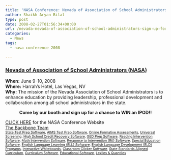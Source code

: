 ```yaml
---
title: 'NASA Conference: Nevada of Association of School Administrators'
author: Shaikh Aryan Bilal
type: post
date: 2008-02-27T01:56:34+00:00
url: /nevada-nevada-of-association-of-school-administrators-sign-up-for-a-chance-to-win-an-ipod/
categories:
  - News
tags:
  - nasa conference 2008

---
```

### [Nevada of Association of School Administrators (NASA)][1]

**When:** June 9-10, 2008  
**Where:** Harrah&#8217;s Hotel, Las Vegas, NV  
**Why:** The mission of the Nevada Association of School Administrators is to enhance education by providing leadership, professional development and collaboration among all school administrators in the state.

<p align="center">
  <strong>Come by our booth and sign up for a chance to WIN an IPOD!!</strong>
</p>

<a title="NASA" href="http://www.nasanevada.com/index.jsp" target="_blank" rel="noopener">CLICK HERE</a> for the NASA Conference Website  
[The Backbone Team][2]  
<span style="font-size: 8pt;"><a title="State Test Prep" href="http://www.backbonecommunications.com/default-category/state-test-prep-software">State Test Prep Software</a>, <a title="AIMS Test Prep" href="http://www.backbonecommunications.com/default-category/aims-test-prep-software">AIMS Test Prep Software</a>, <a title="Online Formative Assessment" href="http://www.backbonecommunications.com/default-category/online-formative-assessments">Online Formative Assessments</a>, <a title="Universal Screening" href="http://www.backbonecommunications.com/default-category/universal-screening">Universal Screening</a>, <a title="High School Credit Recovery Software" href="http://www.backbonecommunications.com/default-category/high-school-credit-recovery-software">High School Credit Recovery Software</a>, <a title="GED Prep Software" href="http://www.backbonecommunications.com/default-category/ged-prep-software/">GED Prep Software</a>, <a title="Reading Intervention Software" href="http://www.backbonecommunications.com/default-category/reading-intervention-software">Reading Intervention Software</a>, <a title="Math Intervention Software" href="http://www.backbonecommunications.com/default-category/math-intervention-software">Math Intervention Software</a>, <a title="Response to Intervention (RTI) Software" href="http://www.backbonecommunications.com/reading-math-intervention/rti-response-to-intervention/">Response to Intervention (RtI) Software</a>, <a title="Special Education Software" href="http://www.backbonecommunications.com/default-category/special-education-software">Special Education Software</a>, <a title="English Language Learning (ELL) Software" href="http://www.backbonecommunications.com/default-category/english-language-learning-ell-software">English Language Learning (ELL) Software</a>, <a title="English Language Development (ELD) Programs" href="http://www.backbonecommunications.com/default-category/english-language-development-eld-programs/">English Language Development (ELD) Programs</a>, <a title="Interactive Whiteboard Alternative" href="http://www.backbonecommunications.com/default-category/interactive-whiteboards">Interactive Whiteboards</a>, <a title="Classroom Clicker Software" href="http://www.backbonecommunications.com/default-category/classroom-clicker-software">Classroom Clicker Software</a>, <a title="Standards Aligned Curriculum" href="http://www.backbonecommunications.com/default-category/state-standards-aligned-curriculum">State Standards Aligned Curriculum</a>, <a title="Curriculum Software" href="http://www.backbonecommunications.com/default-category/curriculum-software/">Curriculum Software</a>, <a title="Educational Software" href="http://www.backbonecommunications.com/default-category/educational-software/">Educational Software</a>, <a title="Lexiles & Quantiles" href="http://www.backbonecommunications.com/default-category/lexiles-quantiles/">Lexiles & Quantiles</a></span>

 [1]: http://www.nvadministrator.org/
 [2]: http://www.backbonecommunications.com/about-us